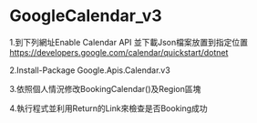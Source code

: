 # GoogleCalendar_v3

1.到下列網址Enable Calendar API
並下載Json檔案放置到指定位置
https://developers.google.com/calendar/quickstart/dotnet

2.Install-Package Google.Apis.Calendar.v3

3.依照個人情況修改BookingCalendar()及Region區塊

4.執行程式並利用Return的Link來檢查是否Booking成功
